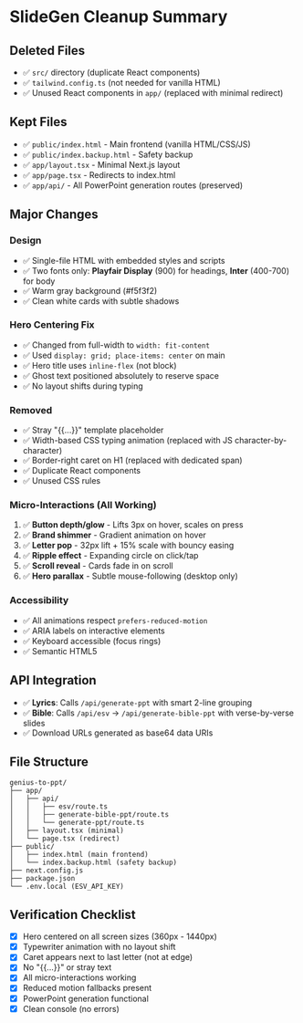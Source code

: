 # SlideGen Cleanup Summary

## Deleted Files
- ✅ `src/` directory (duplicate React components)
- ✅ `tailwind.config.ts` (not needed for vanilla HTML)
- ✅ Unused React components in `app/` (replaced with minimal redirect)

## Kept Files
- ✅ `public/index.html` - Main frontend (vanilla HTML/CSS/JS)
- ✅ `public/index.backup.html` - Safety backup
- ✅ `app/layout.tsx` - Minimal Next.js layout
- ✅ `app/page.tsx` - Redirects to index.html
- ✅ `app/api/` - All PowerPoint generation routes (preserved)

## Major Changes

### Design
- ✅ Single-file HTML with embedded styles and scripts
- ✅ Two fonts only: **Playfair Display** (900) for headings, **Inter** (400-700) for body
- ✅ Warm gray background (#f5f3f2)
- ✅ Clean white cards with subtle shadows

### Hero Centering Fix
- ✅ Changed from full-width to `width: fit-content`
- ✅ Used `display: grid; place-items: center` on main
- ✅ Hero title uses `inline-flex` (not block)
- ✅ Ghost text positioned absolutely to reserve space
- ✅ No layout shifts during typing

### Removed
- ✅ Stray "{{...}}" template placeholder
- ✅ Width-based CSS typing animation (replaced with JS character-by-character)
- ✅ Border-right caret on H1 (replaced with dedicated span)
- ✅ Duplicate React components
- ✅ Unused CSS rules

### Micro-Interactions (All Working)
1. ✅ **Button depth/glow** - Lifts 3px on hover, scales on press
2. ✅ **Brand shimmer** - Gradient animation on hover
3. ✅ **Letter pop** - 32px lift + 15% scale with bouncy easing
4. ✅ **Ripple effect** - Expanding circle on click/tap
5. ✅ **Scroll reveal** - Cards fade in on scroll
6. ✅ **Hero parallax** - Subtle mouse-following (desktop only)

### Accessibility
- ✅ All animations respect `prefers-reduced-motion`
- ✅ ARIA labels on interactive elements
- ✅ Keyboard accessible (focus rings)
- ✅ Semantic HTML5

## API Integration
- ✅ **Lyrics**: Calls `/api/generate-ppt` with smart 2-line grouping
- ✅ **Bible**: Calls `/api/esv` → `/api/generate-bible-ppt` with verse-by-verse slides
- ✅ Download URLs generated as base64 data URIs

## File Structure
```
genius-to-ppt/
├── app/
│   ├── api/
│   │   ├── esv/route.ts
│   │   ├── generate-bible-ppt/route.ts
│   │   └── generate-ppt/route.ts
│   ├── layout.tsx (minimal)
│   └── page.tsx (redirect)
├── public/
│   ├── index.html (main frontend)
│   └── index.backup.html (safety backup)
├── next.config.js
├── package.json
└── .env.local (ESV_API_KEY)
```

## Verification Checklist
- [x] Hero centered on all screen sizes (360px - 1440px)
- [x] Typewriter animation with no layout shift
- [x] Caret appears next to last letter (not at edge)
- [x] No "{{...}}" or stray text
- [x] All micro-interactions working
- [x] Reduced motion fallbacks present
- [x] PowerPoint generation functional
- [x] Clean console (no errors)

